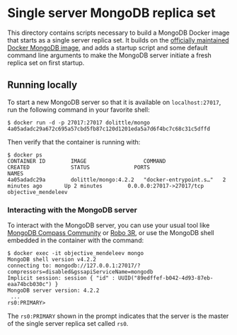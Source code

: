# Single server MongoDB replica set

This directory contains scripts necessary to build a MongoDB Docker image that starts as a single server replica set.
It builds on the [officially maintained Docker MongoDB image](https://hub.docker.com/_/mongo), and adds a startup script and some default command line arguments to make the MongoDB server initiate a fresh replica set on first startup.

## Running locally

To start a new MongoDB server so that it is available on `localhost:27017`, run the following command in your favorite shell:

```shell
$ docker run -d -p 27017:27017 dolittle/mongo
4a05adadc29a672c695a57cbd5fb87c120d1201eda5a7d6f4bc7c68c31c5dffd
```

Then verify that the container is running with:

```shell
$ docker ps
CONTAINER ID        IMAGE                  COMMAND                  CREATED             STATUS              PORTS                      NAMES
4a05adadc29a        dolittle/mongo:4.2.2   "docker-entrypoint.s…"   2 minutes ago       Up 2 minutes        0.0.0.0:27017->27017/tcp   objective_mendeleev
```

### Interacting with the MongoDB server

To interact with the MongoDB server, you can use your usual tool like [MongoDB Compass Community](https://www.mongodb.com/products/compass) or [Robo 3R](https://robomongo.org), or use the MongoDB shell embedded in the container with the command:

```shell
$ docker exec -it objective_mendeleev mongo
MongoDB shell version v4.2.2
connecting to: mongodb://127.0.0.1:27017/?compressors=disabled&gssapiServiceName=mongodb
Implicit session: session { "id" : UUID("89edffef-b042-4d93-87eb-eaa74bcb030c") }
MongoDB server version: 4.2.2
 ...
rs0:PRIMARY>
```

The `rs0:PRIMARY` shown in the prompt indicates that the server is the master of the single server replica set called `rs0`.
